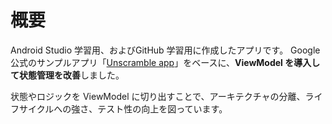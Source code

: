 # 概要
Android Studio 学習用、およびGitHub 学習用に作成したアプリです。
Google 公式のサンプルアプリ「[Unscramble app](https://github.com/google-developer-training/basic-android-kotlin-compose-training-unscramble)」をベースに、**ViewModel を導入して状態管理を改善**しました。

状態やロジックを ViewModel に切り出すことで、アーキテクチャの分離、ライフサイクルへの強さ、テスト性の向上を図っています。


